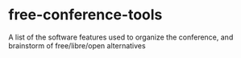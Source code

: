 # free-conference-tools
A list of the software features used to organize the conference, and brainstorm of free/libre/open alternatives
